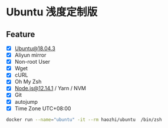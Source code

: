 # Ubuntu 浅度定制版

## Feature

- [x] Ubuntu@18.04.3
- [x] Aliyun mirror
- [x] Non-root User
- [x] Wget
- [x] cURL
- [x] Oh My Zsh
- [x] Node.js@12.14.1 / Yarn / NVM
- [x] Git
- [x] autojump
- [x] Time Zone UTC+08:00

```bash
docker run --name="ubuntu" -it --rm haozhi/ubuntu  /bin/zsh
```
